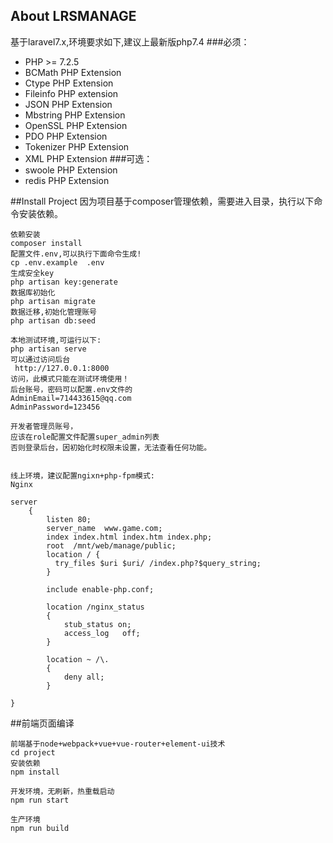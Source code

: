 
## About LRSMANAGE
 基于laravel7.x,环境要求如下,建议上最新版php7.4
 ###必须：
 - PHP >= 7.2.5
 - BCMath PHP Extension
 - Ctype PHP Extension
 - Fileinfo PHP extension
 - JSON PHP Extension
 - Mbstring PHP Extension
 - OpenSSL PHP Extension
 - PDO PHP Extension
 - Tokenizer PHP Extension
 - XML PHP Extension
  ###可选：
- swoole PHP Extension
- redis PHP Extension

##Install Project
因为项目基于composer管理依赖，需要进入目录，执行以下命令安装依赖。
```text
依赖安装
composer install 
配置文件.env,可以执行下面命令生成!
cp .env.example  .env
生成安全key
php artisan key:generate 
数据库初始化
php artisan migrate
数据迁移,初始化管理账号
php artisan db:seed

本地测试环境,可运行以下:
php artisan serve
可以通过访问后台
 http://127.0.0.1:8000
访问，此模式只能在测试环境使用！
后台账号，密码可以配置.env文件的
AdminEmail=714433615@qq.com
AdminPassword=123456

开发者管理员账号，
应该在role配置文件配置super_admin列表
否则登录后台，因初始化时权限未设置，无法查看任何功能。


线上环境，建议配置ngixn+php-fpm模式:
Nginx

server
    {
        listen 80;
        server_name  www.game.com;
        index index.html index.htm index.php;
        root  /mnt/web/manage/public;
	    location / {
          try_files $uri $uri/ /index.php?$query_string;
        }

        include enable-php.conf;

        location /nginx_status
        {
            stub_status on;
            access_log   off;
        }

        location ~ /\.
        {
            deny all;
        }

}
```
##前端页面编译

```text
前端基于node+webpack+vue+vue-router+element-ui技术
cd project
安装依赖
npm install

开发环境，无刷新，热重载启动
npm run start

生产环境
npm run build

```







